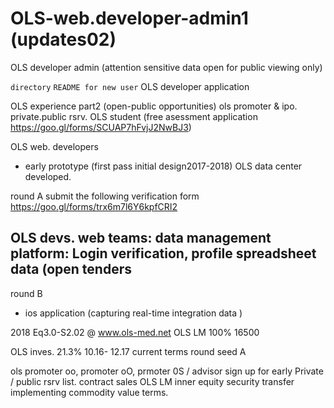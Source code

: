 # OLS-web.developer-admin1 (updates02) 
OLS developer admin (attention sensitive data open for public viewing only)

`directory`
`README for new user`
OLS developer application

OLS experience part2 (open-public opportunities)  ols promoter & ipo. private.public rsrv.
OLS student (free asessment application https://goo.gl/forms/SCUAP7hFvjJ2NwBJ3)

OLS web. developers 
- early prototype (first pass initial design2017-2018) OLS data center developed.

round A 
submit the following verification form https://goo.gl/forms/trx6m7l6Y6kpfCRI2

OLS devs. web teams:
data management platform: Login verification, profile spreadsheet data  (open tenders 
- 

round B
- ios application (capturing real-time  integration data )
 
2018 Eq3.0-S2.02  @ www.ols-med.net 
OLS LM 100% 16500 
 
OLS inves. 21.3% 10.16- 12.17 current terms round seed A

ols promoter oo, promoter oO, prmoter 0S / advisor
sign up for early Private / public rsrv list. contract sales OLS LM inner equity security transfer implementing commodity value terms. 


